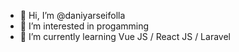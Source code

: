 - 👋 Hi, I’m @daniyarseifolla
- 👀 I’m interested in progamming 
- 🌱 I’m currently learning Vue JS / React JS / Laravel 

<!---
daniyarseifolla/daniyarseifolla is a ✨ special ✨ repository because its `README.md` (this file) appears on your GitHub profile.
You can click the Preview link to take a look at your changes.
--->
